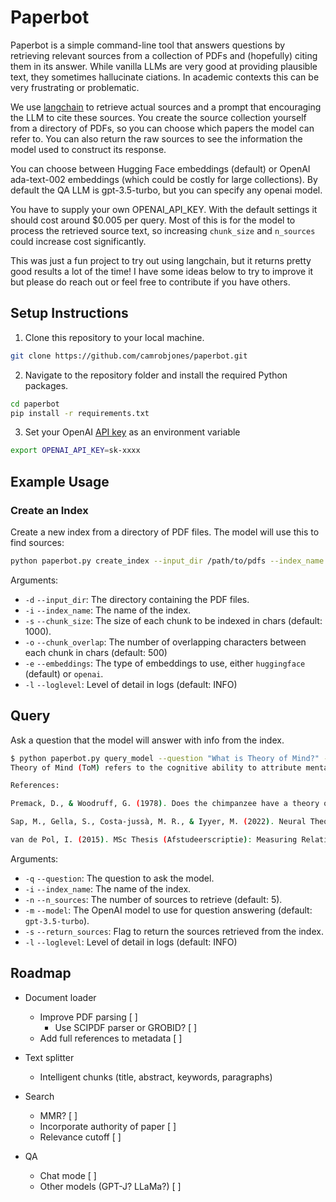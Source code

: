 # Paperbot

Paperbot is a simple command-line tool that answers questions by retrieving relevant sources from a collection of PDFs and (hopefully) citing them in its answer. While vanilla LLMs are very good at providing plausible text, they sometimes hallucinate ciations. In academic contexts this can be very frustrating or problematic.

We use [langchain](https://python.langchain.com/en/latest/index.html) to retrieve actual sources and a prompt that encouraging the LLM to cite these sources. You create the source collection yourself from a directory of PDFs, so you can choose which papers the model can refer to. You can also return the raw sources to see the information the model used to construct its response.

You can choose between Hugging Face embeddings (default) or OpenAI ada-text-002 embeddings (which could be costly for large collections). By default the QA LLM is gpt-3.5-turbo, but you can specify any openai model.

You have to supply your own OPENAI_API_KEY. With the default settings it should cost around $0.005 per query. Most of this is for the model to process the retrieved source text, so increasing `chunk_size` and `n_sources` could increase cost significantly.

This was just a fun project to try out using langchain, but it returns pretty good results a lot of the time! I have some ideas below to try to improve it but please do reach out or feel free to contribute if you have others.

## Setup Instructions

1. Clone this repository to your local machine.

```bash
git clone https://github.com/camrobjones/paperbot.git
```

2. Navigate to the repository folder and install the required Python packages.

```bash
cd paperbot
pip install -r requirements.txt
```

3. Set your OpenAI [API key](https://platform.openai.com/account/api-keys) as an environment variable

```bash
export OPENAI_API_KEY=sk-xxxx
```

## Example Usage

### Create an Index

Create a new index from a directory of PDF files. The model will use this to find sources:

```bash
python paperbot.py create_index --input_dir /path/to/pdfs --index_name my_index
```

Arguments:
- `-d` `--input_dir`: The directory containing the PDF files.
- `-i` `--index_name`: The name of the index.
- `-s` `--chunk_size`: The size of each chunk to be indexed in chars (default: 1000).
- `-o` `--chunk_overlap`: The number of overlapping characters between each chunk in chars (default: 500)
- `-e` `--embeddings`: The type of embeddings to use, either `huggingface` (default)  or `openai`. 
- `-l` `--loglevel`: Level of detail in logs (default: INFO)

## Query

Ask a question that the model will answer with info from the index.

```bash
$ python paperbot.py query_model --question "What is Theory of Mind?" --index_name my_index
Theory of Mind (ToM) refers to the cognitive ability to attribute mental states to others and predict their behavior based on these mental states, such as intentions, beliefs, desires, and other psychological phenomena (Premack & Woodruff, 1978; van de Pol, 2015, p. 15). This ability allows humans to navigate and understand social situations ranging from simple everyday interactions to complex negotiations (Sap et al., 2022, p. 2). ToM is essential for explaining intentional and unintentional behaviors and making inferences about the causal relationships between mental states and actions (van de Pol, 2015, p. 15).

References:

Premack, D., & Woodruff, G. (1978). Does the chimpanzee have a theory of mind? Behavioral and Brain Sciences, 1(4), 515-526.

Sap, M., Gella, S., Costa-jussà, M. R., & Iyyer, M. (2022). Neural Theory-of-Mind: Enabling the Understanding of Commonsense Reasoning in Artificial Agents. Retrieved from /Users/cameron/Documents/Papers/Theory of Mind/Sap et al_2022_Neural Theory-of-Mind.pdf

van de Pol, I. (2015). MSc Thesis (Afstudeerscriptie): Measuring Relativistic Effects in Humans: A New Model-Theoretic Approach. Retrieved from /Users/cameron/Documents/Papers/Theory of Mind/van de Pol_MSc Thesis (Afstudeerscriptie).pdf
```

Arguments:
- `-q` `--question`: The question to ask the model.
- `-i` `--index_name`: The name of the index.
- `-n` `--n_sources`: The number of sources to retrieve (default: 5).
- `-m` `--model`: The OpenAI model to use for question answering (default: `gpt-3.5-turbo`).
- `-s` `--return_sources`: Flag to return the sources retrieved from the index.
- `-l` `--loglevel`: Level of detail in logs (default: INFO)

## Roadmap

- Document loader
    - Improve PDF parsing [ ]
        - Use SCIPDF parser or GROBID? [ ]
    - Add full references to metadata [ ]

- Text splitter
    - Intelligent chunks (title, abstract, keywords, paragraphs)

- Search
    - MMR? [ ]
    - Incorporate authority of paper [ ]
    - Relevance cutoff [ ]

- QA
    - Chat mode [ ]
    - Other models (GPT-J? LLaMa?) [ ]